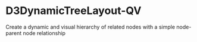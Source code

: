 # D3DynamicTreeLayout-QV
Create a dynamic and visual hierarchy of related nodes with a simple node-parent node relationship
